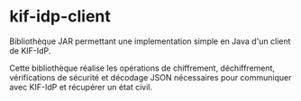 # kif-idp-client

Bibliothèque JAR permettant une implementation simple en Java d'un client de KIF-IdP.

Cette bibliothèque réalise les opérations de chiffrement, déchiffrement, vérifications de sécurité et décodage JSON nécessaires pour communiquer avec KIF-IdP et récupérer un état civil.
